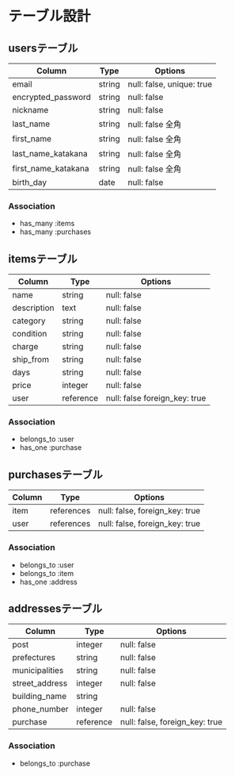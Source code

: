 # テーブル設計

## usersテーブル

| Column              | Type   | Options     |
| ------------------- | ------ | ----------- |
| email               | string | null: false, unique: true |
| encrypted_password  | string | null: false |
| nickname            | string | null: false |
| last_name           | string | null: false 全角|
| first_name          | string | null: false 全角|
| last_name_katakana  | string | null: false 全角|
| first_name_katakana | string | null: false 全角|
| birth_day           | date   | null: false |

### Association

- has_many :items
- has_many :purchases

## itemsテーブル

| Column      | Type      | Options     |
| ----------- | --------- | ----------- |
| name        | string    | null: false |
| description | text      | null: false |
| category    | string    | null: false |
| condition   | string    | null: false |
| charge      | string    | null: false |
| ship_from   | string    | null: false |
| days        | string    | null: false |
| price       | integer   | null: false |
| user        | reference | null: false foreign_key: true |

### Association

- belongs_to :user
- has_one :purchase

## purchasesテーブル

| Column | Type       | Options     |
|------- |----------- |------------ |
| item   | references | null: false, foreign_key: true|
| user   | references | null: false, foreign_key: true|

### Association

- belongs_to :user
- belongs_to :item
- has_one :address

## addressesテーブル

| Column         | Type      | Options     |
| -------------- | --------- | ----------- |
| post           | integer   | null: false |
| prefectures    | string    | null: false |
| municipalities | string    | null: false |
| street_address | integer   | null: false |
| building_name  | string    |             |
| phone_number   | integer   | null: false |
| purchase       | reference | null: false, foreign_key: true|

### Association

- belongs_to :purchase